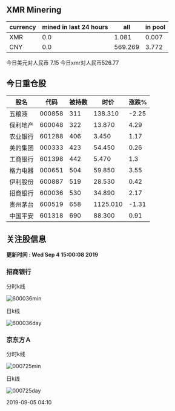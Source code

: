 ## XMR Minering

|currency|mined in last 24 hours|all|in pool|
|---|---|---|---|
|XMR|0.0|1.081|0.007|
|CNY|0.0|569.269|3.772|

今日美元对人民币 7.15	今日xmr对人民币526.77


## 今日重仓股 

|股名|代码|被持数|时价|涨跌%|
|---|---|---|---|---|
|五粮液|000858|311|138.310|-2.25|
|保利地产|600048|322|13.870|4.29|
|农业银行|601288|406|3.450|1.17|
|美的集团|000333|423|54.450|0.26|
|工商银行|601398|442|5.470|1.3|
|格力电器|000651|504|59.850|3.55|
|伊利股份|600887|519|28.530|0.42|
|招商银行|600036|530|34.890|2.17|
|贵州茅台|600519|658|1125.010|-1.31|
|中国平安|601318|690|88.300|0.91|

## 关注股信息
**更新时间 : Wed Sep  4 15:00:08 2019**
### 招商银行 
分时k线

![600036min](http://image.sinajs.cn/newchart/min/n/sh600036.gif)

日k线

![600036day](http://image.sinajs.cn/newchart/daily/n/sh600036.gif)

### 京东方Ａ 
分时k线

![000725min](http://image.sinajs.cn/newchart/min/n/sz000725.gif)

日k线

![000725day](http://image.sinajs.cn/newchart/daily/n/sz000725.gif)

2019-09-05 04:10